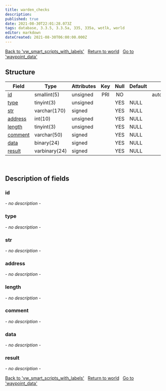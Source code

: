 ```yaml
---
title: warden_checks
description: 
published: true
date: 2021-08-30T22:01:28.073Z
tags: database, 3.3.5, 3.3.5a, 335, 335a, wotlk, world
editor: markdown
dateCreated: 2021-08-30T06:00:00.000Z
---
```


<a href="https://trinitycore.info/de/database/335/world/vw_smart_scripts_with_labels" class="mt-5 v-btn v-btn--depressed v-btn--flat v-btn--outlined theme--light v-size--default darkblue--text text--lighten-3"><span class="v-btn__content"><i aria-hidden="true" class="v-icon notranslate v-icon--left mdi mdi-arrow-left theme--light"></i><span>Back to 'vw_smart_scripts_with_labels'</span></span></a>&nbsp;&nbsp;&nbsp;<a href="https://trinitycore.info/de/database/335/world/home" class="mt-5 v-btn v-btn--depressed v-btn--flat v-btn--outlined theme--light v-size--default darkblue--text text--lighten-3"><span class="v-btn__content"><i aria-hidden="true" class="v-icon notranslate v-icon--left mdi mdi-home-outline theme--light"></i><span>Return to world</span></span></a>&nbsp;&nbsp;&nbsp;<a href="https://trinitycore.info/de/database/335/world/waypoint_data" class="mt-5 v-btn v-btn--depressed v-btn--flat v-btn--outlined theme--light v-size--default darkblue--text text--lighten-3"><span class="v-btn__content"><span>Go to 'waypoint_data'</span><i aria-hidden="true" class="v-icon notranslate v-icon--right mdi mdi-arrow-right theme--light"></i></span></a>

## Structure

| Field | Type | Attributes | Key | Null | Default | Extra | Comment |
| --- | --- | --- | :---: | :---: | --- | --- | --- |
| [id](#id) | smallint(5) | unsigned | PRI | NO |  | auto_increment |  |
| [type](#type) | tinyint(3) | unsigned |  | YES | NULL |  |  |
| [str](#str) | varchar(170) | signed |  | YES | NULL |  |  |
| [address](#address) | int(10) | unsigned |  | YES | NULL |  |  |
| [length](#length) | tinyint(3) | unsigned |  | YES | NULL |  |  |
| [comment](#comment) | varchar(50) | signed |  | YES | NULL |  |  |
| [data](#data) | binary(24) | signed |  | YES | NULL |  |  |
| [result](#result) | varbinary(24) | signed |  | YES | NULL |  |  |
&nbsp;
## Description of fields

### id
*- no description -*
&nbsp;

### type
*- no description -*
&nbsp;

### str
*- no description -*
&nbsp;

### address
*- no description -*
&nbsp;

### length
*- no description -*
&nbsp;

### comment
*- no description -*
&nbsp;

### data
*- no description -*
&nbsp;

### result
*- no description -*
&nbsp;

<a href="https://trinitycore.info/de/database/335/world/vw_smart_scripts_with_labels" class="mt-5 v-btn v-btn--depressed v-btn--flat v-btn--outlined theme--light v-size--default darkblue--text text--lighten-3"><span class="v-btn__content"><i aria-hidden="true" class="v-icon notranslate v-icon--left mdi mdi-arrow-left theme--light"></i><span>Back to 'vw_smart_scripts_with_labels'</span></span></a>&nbsp;&nbsp;&nbsp;<a href="https://trinitycore.info/de/database/335/world/home" class="mt-5 v-btn v-btn--depressed v-btn--flat v-btn--outlined theme--light v-size--default darkblue--text text--lighten-3"><span class="v-btn__content"><i aria-hidden="true" class="v-icon notranslate v-icon--left mdi mdi-home-outline theme--light"></i><span>Return to world</span></span></a>&nbsp;&nbsp;&nbsp;<a href="https://trinitycore.info/de/database/335/world/waypoint_data" class="mt-5 v-btn v-btn--depressed v-btn--flat v-btn--outlined theme--light v-size--default darkblue--text text--lighten-3"><span class="v-btn__content"><span>Go to 'waypoint_data'</span><i aria-hidden="true" class="v-icon notranslate v-icon--right mdi mdi-arrow-right theme--light"></i></span></a>

